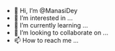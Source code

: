 - 👋 Hi, I’m @ManasiDey
- 👀 I’m interested in ...
- 🌱 I’m currently learning ...
- 💞️ I’m looking to collaborate on ...
- 📫 How to reach me ...

<!---
ManasiDey/ManasiDey is a ✨ special ✨ repository because its `README.md` (this file) appears on your GitHub profile.
You can click the Preview link to take a look at your changes.
--->
